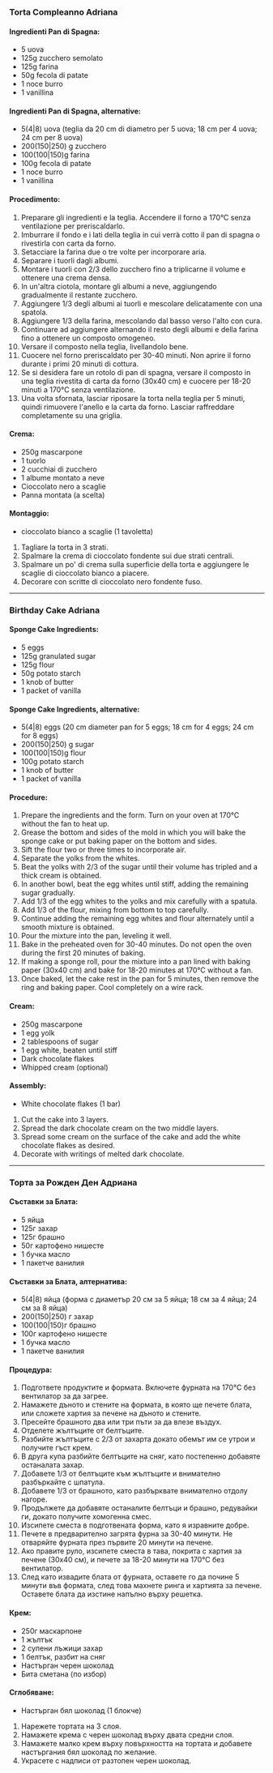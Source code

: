 ### Torta Compleanno Adriana

#### Ingredienti Pan di Spagna:
- 5 uova
- 125g zucchero semolato
- 125g farina
- 50g fecola di patate
- 1 noce burro
- 1 vanillina

#### Ingredienti Pan di Spagna, alternative:
- 5(4|8) uova (teglia da 20 cm di diametro per 5 uova; 18 cm per 4 uova; 24 cm per 8 uova)
- 200(150|250) g zucchero
- 100(100|150)g farina
- 100g fecola di patate
- 1 noce burro
- 1 vanillina

#### Procedimento:
1. Preparare gli ingredienti e la teglia. Accendere il forno a 170°C senza ventilazione per preriscaldarlo.
2. Imburrare il fondo e i lati della teglia in cui verrà cotto il pan di spagna o rivestirla con carta da forno.
3. Setacciare la farina due o tre volte per incorporare aria.
4. Separare i tuorli dagli albumi.
5. Montare i tuorli con 2/3 dello zucchero fino a triplicarne il volume e ottenere una crema densa.
6. In un'altra ciotola, montare gli albumi a neve, aggiungendo gradualmente il restante zucchero.
7. Aggiungere 1/3 degli albumi ai tuorli e mescolare delicatamente con una spatola.
8. Aggiungere 1/3 della farina, mescolando dal basso verso l'alto con cura.
9. Continuare ad aggiungere alternando il resto degli albumi e della farina fino a ottenere un composto omogeneo.
10. Versare il composto nella teglia, livellandolo bene.
11. Cuocere nel forno preriscaldato per 30-40 minuti. Non aprire il forno durante i primi 20 minuti di cottura.
12. Se si desidera fare un rotolo di pan di spagna, versare il composto in una teglia rivestita di carta da forno (30x40 cm) e cuocere per 18-20 minuti a 170°C senza ventilazione.
13. Una volta sfornata, lasciar riposare la torta nella teglia per 5 minuti, quindi rimuovere l'anello e la carta da forno. Lasciar raffreddare completamente su una griglia.

#### Crema:
- 250g mascarpone
- 1 tuorlo
- 2 cucchiai di zucchero
- 1 albume montato a neve
- Cioccolato nero a scaglie
- Panna montata (a scelta)

#### Montaggio:
- cioccolato bianco a scaglie (1 tavoletta)
1. Tagliare la torta in 3 strati.
2. Spalmare la crema di cioccolato fondente sui due strati centrali.
3. Spalmare un po' di crema sulla superficie della torta e aggiungere le scaglie di cioccolato bianco a piacere.
4. Decorare con scritte di cioccolato nero fondente fuso.

---

### Birthday Cake Adriana

#### Sponge Cake Ingredients:
- 5 eggs
- 125g granulated sugar
- 125g flour
- 50g potato starch
- 1 knob of butter
- 1 packet of vanilla

#### Sponge Cake Ingredients, alternative:
- 5(4|8) eggs (20 cm diameter pan for 5 eggs; 18 cm for 4 eggs; 24 cm for 8 eggs)
- 200(150|250) g sugar
- 100(100|150)g flour
- 100g potato starch
- 1 knob of butter
- 1 packet of vanilla

#### Procedure:
1. Prepare the ingredients and the form. Turn on your oven at 170°C without the fan to heat up.
2. Grease the bottom and sides of the mold in which you will bake the sponge cake or put baking paper on the bottom and sides.
3. Sift the flour two or three times to incorporate air.
4. Separate the yolks from the whites.
5. Beat the yolks with 2/3 of the sugar until their volume has tripled and a thick cream is obtained.
6. In another bowl, beat the egg whites until stiff, adding the remaining sugar gradually.
7. Add 1/3 of the egg whites to the yolks and mix carefully with a spatula.
8. Add 1/3 of the flour, mixing from bottom to top carefully.
9. Continue adding the remaining egg whites and flour alternately until a smooth mixture is obtained.
10. Pour the mixture into the pan, leveling it well.
11. Bake in the preheated oven for 30-40 minutes. Do not open the oven during the first 20 minutes of baking.
12. If making a sponge roll, pour the mixture into a pan lined with baking paper (30x40 cm) and bake for 18-20 minutes at 170°C without a fan.
13. Once baked, let the cake rest in the pan for 5 minutes, then remove the ring and baking paper. Cool completely on a wire rack.

#### Cream:
- 250g mascarpone
- 1 egg yolk
- 2 tablespoons of sugar
- 1 egg white, beaten until stiff
- Dark chocolate flakes
- Whipped cream (optional)

#### Assembly:
- White chocolate flakes (1 bar)
1. Cut the cake into 3 layers.
2. Spread the dark chocolate cream on the two middle layers.
3. Spread some cream on the surface of the cake and add the white chocolate flakes as desired.
4. Decorate with writings of melted dark chocolate.

---

### Торта за Рожден Ден Адриана

#### Съставки за Блата:
- 5 яйца
- 125г захар
- 125г брашно
- 50г картофено нишесте
- 1 бучка масло
- 1 пакетче ванилия

#### Съставки за Блата, алтернатива:
- 5(4|8) яйца (форма с диаметър 20 см за 5 яйца; 18 см за 4 яйца; 24 см за 8 яйца)
- 200(150|250) г захар
- 100(100|150)г брашно
- 100г картофено нишесте
- 1 бучка масло
- 1 пакетче ванилия

#### Процедура:
1. Подгответе продуктите и формата. Включете фурната на 170°C без вентилатор за да загрее.
2. Намажете дъното и стените на формата, в която ще печете блата, или сложете хартия за печене на дъното и стените.
3. Пресейте брашното два или три пъти за да влезе въздух.
4. Отделете жълтъците от белтъците.
5. Разбийте жълтъците с 2/3 от захарта докато обемът им се утрои и получите гъст крем.
6. В друга купа разбийте белтъците на сняг, като постепенно добавяте останалата захар.
7. Добавете 1/3 от белтъците към жълтъците и внимателно разбъркайте с шпатула.
8. Добавете 1/3 от брашното, като разбърквате внимателно отдолу нагоре.
9. Продължете да добавяте останалите белтъци и брашно, редувайки ги, докато получите хомогенна смес.
10. Изсипете сместа в подготвената форма, като я изравните добре.
11. Печете в предварително загрята фурна за 30-40 минути. Не отваряйте фурната през първите 20 минути на печене.
12. Ако правите руло, изсипете сместа в тава, покрита с хартия за печене (30x40 см), и печете за 18-20 минути на 170°C без вентилатор.
13. След като извадите блата от фурната, оставете го да почине 5 минути във формата, след това махнете ринга и хартията за печене. Оставете блата да изстине напълно върху решетка.

#### Крем:
- 250г маскарпоне
- 1 жълтък
- 2 супени лъжици захар
- 1 белтък, разбит на сняг
- Настърган черен шоколад
- Бита сметана (по избор)

#### Сглобяване:
- Настърган бял шоколад (1 блокче)
1. Нарежете тортата на 3 слоя.
2. Намажете крема с черен шоколад върху двата средни слоя.
3. Намажете малко крем върху повърхността на тортата и добавете настъргания бял шоколад по желание.
4. Украсете с надписи от разтопен черен шоколад.
